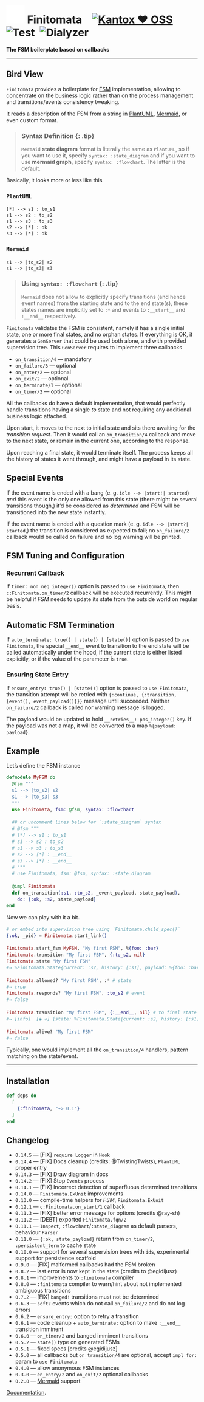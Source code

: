 # ![Finitomata](https://raw.githubusercontent.com/am-kantox/finitomata/master/stuff/finitomata-48x48.png) Finitomata    [![Kantox ❤ OSS](https://img.shields.io/badge/❤-kantox_oss-informational.svg)](https://kantox.com/)  ![Test](https://github.com/am-kantox/finitomata/workflows/Test/badge.svg)  ![Dialyzer](https://github.com/am-kantox/finitomata/workflows/Dialyzer/badge.svg)

**The FSM boilerplate based on callbacks**

---

## Bird View

`Finitomata` provides a boilerplate for [FSM](https://en.wikipedia.org/wiki/Finite-state_machine) implementation, allowing to concentrate on the business logic rather than on the process management and transitions/events consistency tweaking.

It reads a description of the FSM from a string in [PlantUML](https://plantuml.com/en/state-diagram), [Mermaid](https://mermaid.live), or even custom format. 

> ### Syntax Definition {: .tip}
>
> `Mermaid` **state diagram** format is literally the same as `PlantUML`, so if you want to use it, specify `syntax: :state_diagram` and
> if you want to use **mermaid graph**, specify `syntax: :flowchart`. The latter is the default.

Basically, it looks more or less like this

### `PlantUML`

    [*] --> s1 : to_s1
    s1 --> s2 : to_s2
    s1 --> s3 : to_s3
    s2 --> [*] : ok
    s3 --> [*] : ok

### `Mermaid`

    s1 --> |to_s2| s2
    s1 --> |to_s3| s3

> ### Using `syntax: :flowchart` {: .tip}
>
> `Mermaid` does not allow to explicitly specify transitions (and hence event names)
> from the starting state and to the end state(s), these states names are implicitly set to `:*`
> and events to `:__start__` and `:__end__` respectively.

`Finitomata` validates the FSM is consistent, namely it has a single initial state, one or more final states, and no orphan states. If everything is OK, it generates a `GenServer` that could be used both alone, and with provided supervision tree. This `GenServer` requires to implement three callbacks

- `on_transition/4` — mandatory
- `on_failure/3` — optional
- `on_enter/2` — optional
- `on_exit/2` — optional
- `on_terminate/1` — optional
- `on_timer/2` — optional

All the callbacks do have a default implementation, that would perfectly handle transitions having a single _to_ state and not requiring any additional business logic attached.

Upon start, it moves to the next to initial state and sits there awaiting for the _transition request_. Then it would call an `on_transition/4` callback and move to the next state, or remain in the current one, according to the response.

Upon reaching a final state, it would terminate itself. The process keeps all the history of states it went through, and might have a payload in its state.

## Special Events

If the event name is ended with a bang (e. g. `idle --> |start!| started`) _and_
this event is the only one allowed from this state (there might be several transitions though,)
it’d be considered as _determined_ and FSM will be transitioned into the new state instantly.

If the event name is ended with a question mark (e. g. `idle --> |start?| started`,)
the transition is considered as expected to fail; no `on_failure/2` callback would
be called on failure and no log warning will be printed.

## FSM Tuning and Configuration

### Recurrent Callback

If `timer: non_neg_integer()` option is passed to `use Finitomata`,
then `c:Finitomata.on_timer/2` callback will be executed recurrently.
This might be helpful if _FSM_ needs to update its state from the outside
world on regular basis.

## Automatic FSM Termination

If `auto_terminate: true() | state() | [state()]` option is passed to `use Finitomata`,
the special `__end__` event to transition to the end state will be called automatically
under the hood, if the current state is either listed explicitly, or if the value of
the parameter is `true`.

### Ensuring State Entry

If `ensure_entry: true() | [state()]` option is passed to `use Finitomata`, the transition
attempt will be retried with `{:continue, {:transition, {event(), event_payload()}}}` message
until succeeded. Neither `on_failure/2` callback is called nor warning message is logged.

The payload would be updated to hold `__retries__: pos_integer()` key. If the payload was not a map,
it will be converted to a map `%{payload: payload}`.

## Example

Let’s define the FSM instance

```elixir
defmodule MyFSM do
  @fsm """
  s1 --> |to_s2| s2
  s1 --> |to_s3| s3
  """
  use Finitomata, fsm: @fsm, syntax: :flowchart

  ## or uncomment lines below for `:state_diagram` syntax
  # @fsm """
  # [*] --> s1 : to_s1
  # s1 --> s2 : to_s2
  # s1 --> s3 : to_s3
  # s2 --> [*] : __end__
  # s3 --> [*] : __end__
  # """
  # use Finitomata, fsm: @fsm, syntax: :state_diagram

  @impl Finitomata
  def on_transition(:s1, :to_s2, _event_payload, state_payload),
    do: {:ok, :s2, state_payload}
end
```

Now we can play with it a bit.

```elixir
# or embed into supervision tree using `Finitomata.child_spec()`
{:ok, _pid} = Finitomata.start_link()

Finitomata.start_fsm MyFSM, "My first FSM", %{foo: :bar}
Finitomata.transition "My first FSM", {:to_s2, nil}
Finitomata.state "My first FSM"                    
#⇒ %Finitomata.State{current: :s2, history: [:s1], payload: %{foo: :bar}}

Finitomata.allowed? "My first FSM", :* # state
#⇒ true
Finitomata.responds? "My first FSM", :to_s2 # event
#⇒ false

Finitomata.transition "My first FSM", {:__end__, nil} # to final state
#⇒ [info]  [◉ ⇄] [state: %Finitomata.State{current: :s2, history: [:s1], payload: %{foo: :bar}}]

Finitomata.alive? "My first FSM"
#⇒ false
```

Typically, one would implement all the `on_transition/4` handlers, pattern matching on the state/event.

---

## Installation

```elixir
def deps do
  [
    {:finitomata, "~> 0.1"}
  ]
end
```

## Changelog

- `0.14.5` — [FIX] `require Logger` in `Hook`
- `0.14.4` — [FIX] Docs cleanup (credits: @TwistingTwists), `PlantUML` proper entry
- `0.14.3` — [FIX] Draw diagram in docs
- `0.14.2` — [FIX] Stop `Events` process
- `0.14.1` — [FIX] Incorrect detection of superfluous determined transitions
- `0.14.0` — `Finitomata.ExUnit` improvements
- `0.13.0` — compile-time helpers for _FSM_, `Finitomata.ExUnit`
- `0.12.1` — `c:Finitomata.on_start/1` callback
- `0.11.3` — [FIX] better error message for options (credits @ray-sh)
- `0.11.2` — [DEBT] exported `Finitomata.fqn/2`
- `0.11.1` — `Inspect`, `:flowchart`/`:state_diagram` as default parsers, behaviour `Parser`
- `0.11.0` — `{:ok, state_payload}` return from `on_timer/2`, `:persistent_term` to cache state
- `0.10.0` — support for several supervision trees with `id`s, experimental support for persistence scaffold
- `0.9.0` — [FIX] malformed callbacks had the FSM broken
- `0.8.2` — last error is now kept in the state (credits to @egidijusz)
- `0.8.1` — improvements to `:finitomata` compiler
- `0.8.0` — `:finitomata` compiler to warn/hint about not implemented ambiguous transitions
- `0.7.2` — [FIX] `banged!` transitions must not be determined
- `0.6.3` — `soft?` events which do not call `on_failure/2` and do not log errors
- `0.6.2` — `ensure_entry:` option to retry a transition
- `0.6.1` — code cleanup + `auto_terminate:` option to make `:__end__` transition imminent
- `0.6.0` — `on_timer/2` and banged imminent transitions
- `0.5.2` — `state()` type on generated FSMs
- `0.5.1` — fixed specs [credits @egidijusz]
- `0.5.0` — all callbacks but `on_transition/4` are optional, accept `impl_for:` param to `use Finitomata`
- `0.4.0` — allow anonymous FSM instances
- `0.3.0` — `en_entry/2` and `on_exit/2` optional callbacks
- `0.2.0` — [Mermaid](https://mermaid.live) support

[Documentation](https://hexdocs.pm/finitomata).
